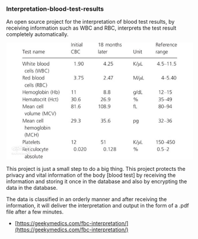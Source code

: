 ### Interpretation-blood-test-results

An open source project for the interpretation of blood test results, by receiving information such as WBC and RBC, interprets the test result completely automatically.

<img src="/assets/INTRO.jpg"/>


This project is just a small step to do a big thing. This project protects the privacy and vital information of the body [blood test] by receiving the information and storing it once in the database and also by encrypting the data in the database.

The data is classified in an orderly manner and after receiving the information, it will deliver the interpretation and output in the form of a .pdf file after a few minutes.

- [https://geekymedics.com/fbc-interpretation/](https://geekymedics.com/fbc-interpretation/)

